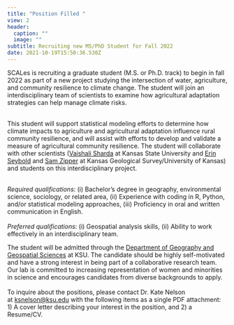 ```yaml
---
title: "Position Filled "
view: 2
header:
  caption: ""
  image: ""
subtitle: Recruiting new MS/PhD Student for Fall 2022
date: 2021-10-19T15:50:36.530Z
---
```

SCALes is recruiting a graduate student (M.S. or Ph.D. track) to begin in fall 2022 as part of a new project studying the intersection of water, agriculture, and community resilience to climate change. The student will join an interdisciplinary team of scientists to examine how agricultural adaptation strategies can help manage climate risks.

\
This student will support statistical modeling efforts to determine how climate impacts to agriculture and agricultural adaptation influence rural community resilience, and will assist with efforts to develop and validate a measure of agricultural community resilience. The student will collaborate with other scientists ([Vaishali Sharda](https://bae.k-state.edu//people/faculty/sharda-v/) at Kansas State University and [Erin Seybold](http://www.erinseybold.com/people.html) and [Sam Zipper](https://www.samzipper.com/) at Kansas Geological Survey/University of Kansas) and students on this interdisciplinary project.

\
*Required qualifications*: (i) Bachelor’s degree in geography, environmental science, sociology, or related area, (ii) Experience with coding in R, Python, and/or statistical modeling approaches, (iii) Proficiency in oral and written communication in English.\
\
*Preferred qualifications*: (i) Geospatial analysis skills, (ii) Ability to work effectively in an interdisciplinary team.

The student will be admitted through the [Department of Geography and Geospatial Sciences](https://www.k-state.edu/geography/) at KSU.  The candidate should be highly self-motivated and have a strong interest in being part of a collaborative research team. Our lab is committed to increasing representation of women and minorities in science and encourages candidates from diverse backgrounds to apply.\
 \
To inquire about the positions, please contact Dr. Kate Nelson at [ksnelson@ksu.edu](mailto:ksnelson@ksu.edu) with the following items as a single PDF attachment: 1) A cover letter describing your interest in the position, and 2) a Resume/CV.